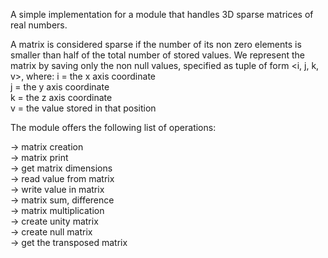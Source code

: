 A simple implementation for a module that handles 3D sparse matrices of real numbers.

A matrix is considered sparse if the number of its non zero elements is smaller than half of the total
number of stored values.
We represent the matrix by saving only the non null values, specified as tuple of form <i, j, k, v>, where:
i = the x axis coordinate  
j = the y axis coordinate  
k = the z axis coordinate  
v = the value stored in that position

The module offers the following list of operations:

-> matrix creation  
-> matrix print  
-> get matrix dimensions  
-> read value from matrix  
-> write value in matrix  
-> matrix sum, difference  
-> matrix multiplication  
-> create unity matrix  
-> create null matrix  
-> get the transposed matrix  
